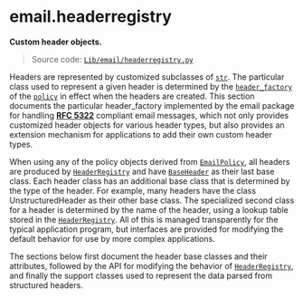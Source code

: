 # email.headerregistry

**Custom header objects.**

> Source code: [`Lib/email/headerregistry.py`](https://github.com/python/cpython/tree/3.12/Lib/email/headerregistry.py)

Headers are represented by customized subclasses of [`str`](/built-in-types/str/). The particular class used to represent a given header is determined by the [`header_factory`](/modules/email/policy/EmailPolicy/header_factory.md) of the [`policy`](/modules/email/policy/) in effect when the headers are created. This section documents the particular header_factory implemented by the email package for handling [**RFC 5322**](https://datatracker.ietf.org/doc/html/rfc5322.html) compliant email messages, which not only provides customized header objects for various header types, but also provides an extension mechanism for applications to add their own custom header types.

When using any of the policy objects derived from [`EmailPolicy`](/modules/email/policy/EmailPolicy/), all headers are produced by [`HeaderRegistry`](/modules/email/headerregistry/HeaderRegistry/) and have [`BaseHeader`](/modules/email/headerregistry/BaseHeader/) as their last base class. Each header class has an additional base class that is determined by the type of the header. For example, many headers have the class UnstructuredHeader as their other base class. The specialized second class for a header is determined by the name of the header, using a lookup table stored in the [`HeaderRegistry`](/modules/email/headerregistry/HeaderRegistry/). All of this is managed transparently for the typical application program, but interfaces are provided for modifying the default behavior for use by more complex applications.

The sections below first document the header base classes and their attributes, followed by the API for modifying the behavior of [`HeaderRegistry`](/modules/email/headerregistry/HeaderRegistry/), and finally the support classes used to represent the data parsed from structured headers.
